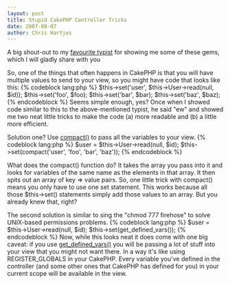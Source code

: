 ```yaml
--- 
layout: post
title: Stupid CakePHP Controller Tricks
date: 2007-08-07
author: Chris Hartjes
---
```

<p>A big shout-out to my <a href="http://cake.insertdesignhere.com/">favourite typist</a> for showing me some of these gems, which I will gladly share with you</p>
<p>
So, one of the things that often happens in CakePHP is that you will have multiple values to send to your view, so you might have code that looks like this:
{% codeblock lang:php %}
$this->set('user', $this->User->read(null, $id));
$this->set('foo', $foo);
$this->set('bar', $bar);
$this->set('baz', $baz);
{% endcodeblock %}
Seems simple enough, yes?  Once when I showed code similar to this to the above-mentioned typist, he said "ew" and showed me two neat little tricks to make the code (a) more readable and (b) a little more efficient.  
</p>
<p>Solution one?  Use <a href="http://www.php.net/compact">compact()</a> to pass all the variables to your view.
{% codeblock lang:php %}
$user = $this->User->read(null, $id);
$this->set(compact('user', 'foo', 'bar', 'baz'));
{% endcodeblock %}
</p><p>
What does the compact() function do?  It takes the array you pass into it and looks for variables of the same name as the elements in that array.  It then spits out an array of key => value pairs.  So, one little trick with compact() means you only have to use one set statement.  This works because all those $this->set() statements simply add those values to an array.  But you already knew that, right?
</p>
<p>The second solution is similar to sing the "chmod 777 firehose" to solve UNIX-based permissions problems.
{% codeblock lang:php %}
$user = $this->User->read(null, $id);
$this->set(get_defined_vars());
{% endcodeblock %}
Now, while this looks neat it does come with one big caveat:  if you use <a href="http://www.php.net/get_defined_vars">get_defined_vars()</a> you will be passing a lot of stuff into your view that you might not want there.  In a way it's like using REGISTER_GLOBALS in your CakePHP.  Every variable you've defined in the controller (and some other ones that CakePHP has defined for you) in your current scope will be available in the view.
</p>

